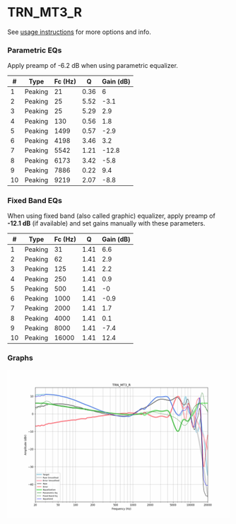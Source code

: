 # TRN_MT3_R
See [usage instructions](https://github.com/jaakkopasanen/AutoEq#usage) for more options and info.

### Parametric EQs
Apply preamp of -6.2 dB when using parametric equalizer.

|   # | Type    |   Fc (Hz) |    Q |   Gain (dB) |
|-----|---------|-----------|------|-------------|
|   1 | Peaking |        21 | 0.36 |         6   |
|   2 | Peaking |        25 | 5.52 |        -3.1 |
|   3 | Peaking |        25 | 5.29 |         2.9 |
|   4 | Peaking |       130 | 0.56 |         1.8 |
|   5 | Peaking |      1499 | 0.57 |        -2.9 |
|   6 | Peaking |      4198 | 3.46 |         3.2 |
|   7 | Peaking |      5542 | 1.21 |       -12.8 |
|   8 | Peaking |      6173 | 3.42 |        -5.8 |
|   9 | Peaking |      7886 | 0.22 |         9.4 |
|  10 | Peaking |      9219 | 2.07 |        -8.8 |

### Fixed Band EQs
When using fixed band (also called graphic) equalizer, apply preamp of **-12.1 dB** (if available) and set gains manually with these parameters.

|   # | Type    |   Fc (Hz) |    Q |   Gain (dB) |
|-----|---------|-----------|------|-------------|
|   1 | Peaking |        31 | 1.41 |         6.6 |
|   2 | Peaking |        62 | 1.41 |         2.9 |
|   3 | Peaking |       125 | 1.41 |         2.2 |
|   4 | Peaking |       250 | 1.41 |         0.9 |
|   5 | Peaking |       500 | 1.41 |        -0   |
|   6 | Peaking |      1000 | 1.41 |        -0.9 |
|   7 | Peaking |      2000 | 1.41 |         1.7 |
|   8 | Peaking |      4000 | 1.41 |         0.1 |
|   9 | Peaking |      8000 | 1.41 |        -7.4 |
|  10 | Peaking |     16000 | 1.41 |        12.4 |

### Graphs
![](./TRN_MT3_R.png)
